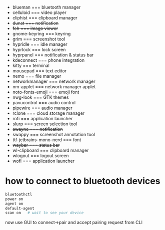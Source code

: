 - blueman === bluetooth manager
- celluloid === video player
- cliphist === clipboard manager
- ~~dunst === notification~~
- ~~feh === image viewer~~
- gnome-keyring  === keyring 
- grim === screenshot tool
- hypridle === idle manager
- hyprlock === lock screen
- hyprpanel === notification & status bar
- kdeconnect === phone integration
- kitty === terminal
- mousepad === text editor
- nemo === file manager
- networkmanager === network manager
- nm-applet === network manager applet
- noto-fonts-emoji === emoji font
- nwg-look === GTK themes
- pavucontrol === audio control
- pipewire === audio manager
- rclone === cloud storage manager
- rofi === application launcher
- slurp === screen selection tool
- ~~swaync === notification~~
- swappy === screenshot annotation tool
- ttf-jetbrains-mono-nerd === font
- ~~waybar === status bar~~
- wl-clipboard === clipboard manager
- wlogout === logout screen
- wofi === application launcher

# how to connect to bluetooth devices
```bash
bluetoothctl
power on
agent on
default-agent
scan on   # wait to see your device
```
now use GUI to connect->pair and accept pairing request from CLI
